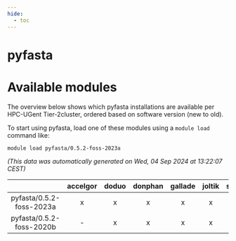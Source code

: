 ```yaml
---
hide:
  - toc
---
```


pyfasta
=======

# Available modules


The overview below shows which pyfasta installations are available per HPC-UGent Tier-2cluster, ordered based on software version (new to old).

To start using pyfasta, load one of these modules using a `module load` command like:

```shell
module load pyfasta/0.5.2-foss-2023a
```

*(This data was automatically generated on Wed, 04 Sep 2024 at 13:22:07 CEST)*  

| |accelgor|doduo|donphan|gallade|joltik|shinx|skitty|
| :---: | :---: | :---: | :---: | :---: | :---: | :---: | :---: |
|pyfasta/0.5.2-foss-2023a|x|x|x|x|x|x|x|
|pyfasta/0.5.2-foss-2020b|-|x|x|x|x|-|x|
